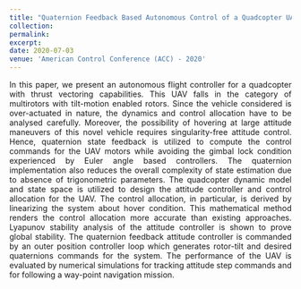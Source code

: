 ```yaml
---
title: "Quaternion Feedback Based Autonomous Control of a Quadcopter UAV with Thrust Vectoring Rotors"
collection: 
permalink: 
excerpt: 
date: 2020-07-03
venue: 'American Control Conference (ACC) - 2020'
---
```


<div style="text-align: justify">  In this paper, we present an autonomous flight controller for a quadcopter with thrust vectoring capabilities. This UAV falls in the category of multirotors with tilt-motion enabled rotors. Since the vehicle considered is over-actuated in nature, the dynamics and control allocation have to be analysed carefully. Moreover, the possibility of hovering at large attitude maneuvers of this novel vehicle requires singularity-free attitude control. Hence, quaternion state feedback is utilized to compute the control commands for the UAV motors while avoiding the gimbal lock condition experienced by Euler angle based controllers. The quaternion implementation also reduces the overall complexity of state estimation due to absence of trigonometric parameters. The quadcopter dynamic model and state space is utilized to design the attitude controller and control allocation for the UAV. The control allocation, in particular, is derived by linearizing the system about hover condition. This mathematical method renders the control allocation more accurate than existing approaches. Lyapunov stability analysis of the attitude controller is shown to prove global stability. The quaternion feedback attitude controller is commanded by an outer position controller loop which generates rotor-tilt and desired quaternions commands for the system. The performance of the UAV is evaluated by numerical simulations for tracking attitude step commands and for following a way-point navigation mission.   </div> 
